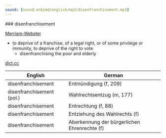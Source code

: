 ```yaml
---
sound: [sound:ankimd/english/mp3/disenfranchisement.mp3]
---
```


\### disenfranchisement

[Merriam-Webster](https://www.merriam-webster.com/dictionary/disenfranchisement)

- to deprive of a franchise, of a legal right, or of some privilege or immunity, to deprive of the right to vote
    - disenfranchising the poor and elderly

[dict.cc](https://www.dict.cc/disenfranchisement)

| English        | German       |
| -------------- | ------------ |
| disenfranchisement | Entmündigung (f, 209) |
| disenfranchisement (pol.) | Wahlrechtsentzug (m, 177) |
| disenfranchisement | Entrechtung (f, 88) |
| disenfranchisement | Entziehung des Wahlrechts (f) |
| disenfranchisement | Aberkennung der bürgerlichen Ehrenrechte (f) |
